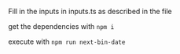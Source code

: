 Fill in the inputs in inputs.ts as described in the file

get the dependencies with `npm i`

execute with `npm run next-bin-date`

